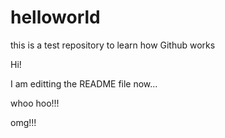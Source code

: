 # helloworld
this is a test repository to learn how Github works

Hi!

I am editting the README file now...

whoo hoo!!!

omg!!!
